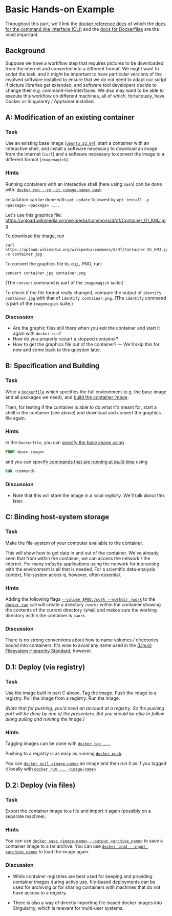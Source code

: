 # Basic Hands-on Example

Throughout this part, we'll link the [docker reference docs](https://docs.docker.com/reference/) of which the [docs for the command line interface (CLI)](https://docs.docker.com/engine/reference/commandline/cli/) and the [docs for Dockerfiles](https://docs.docker.com/engine/reference/builder/) are the most important.

## Background

Suppose we have a workflow step that requires pictures to be downloaded from the internet and converted into a different format.
We might want to script the task, and it might be important to have particular versions of the involved software installed to ensure that we do not need to adapt our script if picture libraries get extended, and software tool developers decide to change their e.g. command-line interfaces.
We also may want to be able to execute this workflow on different machines, all of which, fortuitously, have Docker or Singularity / Apptainer installed.

## A: Modification of an existing container

### Task

Use an existing base image ([`ubuntu:22.04`](https://hub.docker.com/_/ubuntu)), start a container with an interactive shell, and install a software necessary to download an image from the internet (`curl`) and a software necessary to convert the image to a different format (`imagemagick`).

### Hints

Running containers with an interactive shell (here using `bash`) can be done with: [`docker run --rm -it <image-name> bash`](https://docs.docker.com/engine/reference/commandline/run/)

Installation can be done with `apt update` followed by `apt install -y <package> <package> ...`.

Let's use this graphics file: <https://upload.wikimedia.org/wikipedia/commons/d/df/Container_01_KMJ.jpg>

To download the image, run 
```shell
curl https://upload.wikimedia.org/wikipedia/commons/d/df/Container_01_KMJ.jpg -o container.jpg
```

To convert the graphics file to, e.g., PNG, run:
```shell
convert container.jpg container.png
```
(The `convert` command is part of the `imagemagick` suite.)

To check if the file format really changed, compare the output of `identify container.jpg` with that of `identify container.png`.
(The `identify` command is part of the `imagemagick` suite.)

### Discussion

- Are the graphic files still there when you exit the container and start it again with `docker run`?
- How do you properly restart a stopped container? 
- How to get the graphics file out of the container? — We'll skip this for now and come back to this question later.

## B: Specification and Building

### Task

Write a [`Dockerfile`](https://docs.docker.com/engine/reference/builder/) which specifies the full environment (e.g. the base image and all packages we need), and [build the container image](https://docs.docker.com/engine/reference/commandline/build/).

Then, for testing if the container is able to do what it's meant for, start a shell in the container (see above) and download and convert the graphics file again.

### Hints

In the `Dockerfile`, you can [specify the base image using](https://docs.docker.com/engine/reference/builder/#from)
```Dockerfile
FROM <base-image>
```
and you can specify [commands that are running at _build time_](https://docs.docker.com/engine/reference/builder/#run) using
```Dockerfile
RUN <command>
```

### Discussion

- Note that this will store the image in a local _registry_. We'll talk about this later.

## C: Binding host-system storage

### Task

Make the file-system of your computer available to the container.

This will show how to get data in and out of the container. We've already seen that from within the container, we can access the network / the internet. For many _industry_ applications using the network for interacting with the environment is all that is needed. For a scientific data-analysis context, file-system acces is, however, often essential.

### Hints

Adding the following flags [`--volume $PWD:/work --workdir /work`](https://docs.docker.com/engine/reference/commandline/run/#mount-volume--v---read-only) to the [`docker run`](https://docs.docker.com/engine/reference/commandline/run/) call will create a directory `/work/` within the container showing the contents of the current directory (`$PWD`) and makes sure the working directory within the container is `/work`.

### Discussion

There is no strong conventions about how to name volumes / directories bound into containers. It's wise to avoid any name used in the [(Linux) Filesystem Hierarchy Standard](https://en.wikipedia.org/wiki/Filesystem_Hierarchy_Standard), however.

## D.1: Deploy (via registry)

### Task

Use the image built in part C above. Tag the image. Push the image to a registry. Pull the image from a registry. Run the image.

_(Note that for pushing, you'd need an account at a registry. So the pushing part will be done by one of the presenters. But you should be able to follow along pulling and running the image.)_

### Hints

Tagging images can be done with [`docker tag ...`](https://docs.docker.com/engine/reference/commandline/tag/).

Pushing to a registry is as easy as running [`docker push`](https://docs.docker.com/engine/reference/commandline/push/).

You can [`docker pull <image-name>`](https://docs.docker.com/engine/reference/commandline/pull/) an image and then run it as if you tagged it locally with [`docker run ... <image-name>`](https://docs.docker.com/engine/reference/commandline/run/)

## D.2: Deploy (via files)

### Task

Export the container image to a file and import it again (possibly on a separate machine).

### Hints

You can use [`docker save <image-name> --output <archive_name>`](https://docs.docker.com/engine/reference/commandline/save/) to save a container image to a tar archive. You can use [`docker load --input <archive_name>`](https://docs.docker.com/engine/reference/commandline/load/) to load the image again.

### Discussion

- While container registries are best used for keeping and providing container images during active use, file-based deployments can be used for archiving or for sharing containers with machines that do not have access to a registry.

- There is also a way of directly importing file-based docker images into Singularity, which is relevant for multi-user systems.
